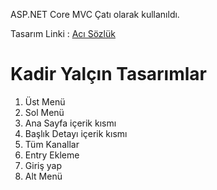 ASP.NET Core MVC Çatı olarak kullanıldı.

Tasarım Linki : [Acı Sözlük](https://choosealicense.com/licenses/mit/)

# Kadir Yalçın Tasarımlar
1. Üst Menü
2. Sol Menü
3. Ana Sayfa içerik kısmı
4. Başlık Detayı içerik kısmı
5. Tüm Kanallar
6. Entry Ekleme
7. Giriş yap
8. Alt Menü

